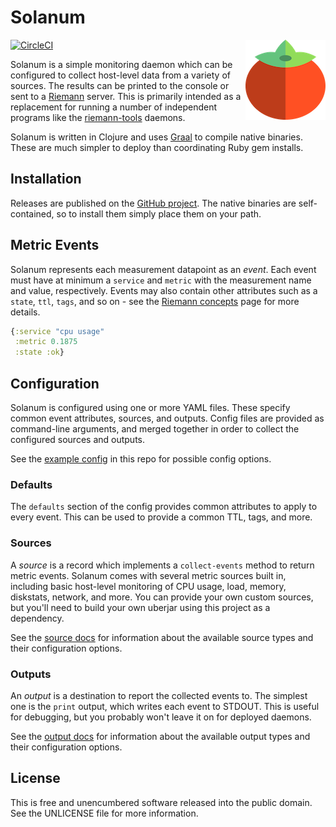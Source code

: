 Solanum
=======

[![CircleCI](https://circleci.com/gh/greglook/solanum.svg?style=shield&circle-token=c14a7265562fdec8881672070d87d812f076bf8a)](https://circleci.com/gh/greglook/solanum)
<img align="right" src="doc/logo.png">

Solanum is a simple monitoring daemon which can be configured to collect
host-level data from a variety of sources. The results can be printed to the
console or sent to a [Riemann](http://riemann.io/) server. This is primarily
intended as a replacement for running a number of independent programs like the
[riemann-tools](https://github.com/riemann/riemann-tools) daemons.

Solanum is written in Clojure and uses [Graal](https://www.graalvm.org/) to
compile native binaries. These are much simpler to deploy than coordinating Ruby
gem installs.


## Installation

Releases are published on the [GitHub project](https://github.com/greglook/solanum/releases).
The native binaries are self-contained, so to install them simply place them on
your path.


## Metric Events

Solanum represents each measurement datapoint as an _event_. Each event must
have at minimum a `service` and `metric` with the measurement name and value,
respectively. Events may also contain other attributes such as a `state`, `ttl`,
`tags`, and so on - see the [Riemann concepts](http://riemann.io/concepts.html)
page for more details.

```clojure
{:service "cpu usage"
 :metric 0.1875
 :state :ok}
```


## Configuration

Solanum is configured using one or more YAML files. These specify common event
attributes, sources, and outputs. Config files are provided as command-line
arguments, and merged together in order to collect the configured sources and
outputs.

See the [example config](config.yml) in this repo for possible config options.

### Defaults

The `defaults` section of the config provides common attributes to apply to
every event. This can be used to provide a common TTL, tags, and more.

### Sources

A _source_ is a record which implements a `collect-events` method to return
metric events. Solanum comes with several metric sources built in, including
basic host-level monitoring of CPU usage, load, memory, diskstats, network, and
more. You can provide your own custom sources, but you'll need to build your own
uberjar using this project as a dependency.

See the [source docs](doc/sources.md) for information about the available
source types and their configuration options.

### Outputs

An _output_ is a destination to report the collected events to. The simplest
one is the `print` output, which writes each event to STDOUT. This is useful for
debugging, but you probably won't leave it on for deployed daemons.

See the [output docs](doc/outputs.md) for information about the available output
types and their configuration options.


## License

This is free and unencumbered software released into the public domain.
See the UNLICENSE file for more information.
